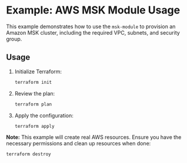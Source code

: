 # Example: AWS MSK Module Usage

This example demonstrates how to use the `msk-module` to provision an Amazon MSK cluster, including the required VPC, subnets, and security group.

## Usage

1. Initialize Terraform:
   ```sh
   terraform init
   ```
2. Review the plan:
   ```sh
   terraform plan
   ```
3. Apply the configuration:
   ```sh
   terraform apply
   ```

**Note:** This example will create real AWS resources. Ensure you have the necessary permissions and clean up resources when done:
```sh
terraform destroy
``` 